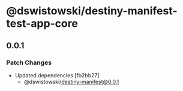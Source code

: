 # @dswistowski/destiny-manifest-test-app-core

## 0.0.1

### Patch Changes

- Updated dependencies [fb2bb27]
  - @dswistowski/destiny-manifest@0.0.1
